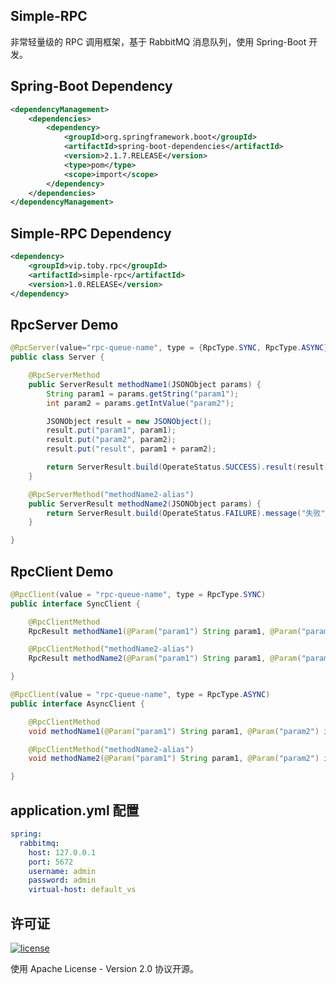 ## Simple-RPC

 非常轻量级的 RPC 调用框架，基于 RabbitMQ 消息队列，使用 Spring-Boot 开发。

## Spring-Boot Dependency

```xml
<dependencyManagement>
    <dependencies>
        <dependency>
            <groupId>org.springframework.boot</groupId>
            <artifactId>spring-boot-dependencies</artifactId>
            <version>2.1.7.RELEASE</version>
            <type>pom</type>
            <scope>import</scope>
        </dependency>
    </dependencies>
</dependencyManagement>
```

## Simple-RPC Dependency

```xml
<dependency>
    <groupId>vip.toby.rpc</groupId>
    <artifactId>simple-rpc</artifactId>
    <version>1.0.RELEASE</version>
</dependency>
```

## RpcServer Demo
```java
@RpcServer(value="rpc-queue-name", type = {RpcType.SYNC, RpcType.ASYNC})
public class Server {

    @RpcServerMethod
    public ServerResult methodName1(JSONObject params) {
        String param1 = params.getString("param1");
        int param2 = params.getIntValue("param2");

        JSONObject result = new JSONObject();
        result.put("param1", param1);
        result.put("param2", param2);
        result.put("result", param1 + param2);

        return ServerResult.build(OperateStatus.SUCCESS).result(result).message("ok");
    }

    @RpcServerMethod("methodName2-alias")
    public ServerResult methodName2(JSONObject params) {
        return ServerResult.build(OperateStatus.FAILURE).message("失败").errorCode(233);
    }

}
```

## RpcClient Demo
```java
@RpcClient(value = "rpc-queue-name", type = RpcType.SYNC)
public interface SyncClient {

    @RpcClientMethod
    RpcResult methodName1(@Param("param1") String param1, @Param("param2") int param2);

    @RpcClientMethod("methodName2-alias")
    RpcResult methodName2(@Param("param1") String param1, @Param("param2") int param2);

}

@RpcClient(value = "rpc-queue-name", type = RpcType.ASYNC)
public interface AsyncClient {

    @RpcClientMethod
    void methodName1(@Param("param1") String param1, @Param("param2") int param2);

    @RpcClientMethod("methodName2-alias")
    void methodName2(@Param("param1") String param1, @Param("param2") int param2);

}
```

## application.yml 配置
```yaml
spring:
  rabbitmq:
    host: 127.0.0.1
    port: 5672
    username: admin
    password: admin
    virtual-host: default_vs
```

## 许可证

[![license](https://img.shields.io/github/license/thinktkj/smrpc.svg?style=flat-square)](https://github.com/thinktkj/smrpc/blob/master/LICENSE)

使用 Apache License - Version 2.0 协议开源。
